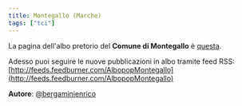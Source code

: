 ```yaml
---
title: Montegallo (Marche)
tags: ["tci"]
---
```


La pagina dell'albo pretorio del **Comune di Montegallo** è [questa](http://www.halleyegov.it/c044038/mc/mc_gridev_messi.php?x=&servizio=&bck=http%3A%2F%2Fwww.halleyegov.it%2Fc044038%2Fhh%2Findex.php).

Adesso puoi seguire le nuove pubblicazioni in albo tramite feed RSS: [http://feeds.feedburner.com/AlbopopMontegallo](http://feeds.feedburner.com/AlbopopMontegallo)


**Autore**: [@bergaminienrico](https://twitter.com/bergaminienrico)
